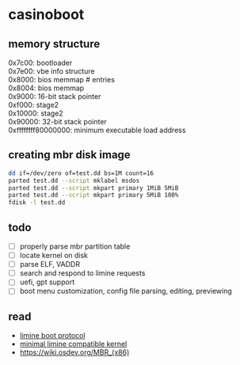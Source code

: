 # casinoboot

## memory structure
0x7c00: bootloader  
0x7e00: vbe info structure  
0x8000: bios memmap # entries  
0x8004: bios memmap  
0x9000: 16-bit stack pointer  
0xf000: stage2  
0x10000: stage2  
0x90000: 32-bit stack pointer  
0xffffffff80000000: minimum executable load address  

## creating mbr disk image
```bash
dd if=/dev/zero of=test.dd bs=1M count=16
parted test.dd --script mklabel msdos
parted test.dd --script mkpart primary 1MiB 5MiB
parted test.dd --script mkpart primary 5MiB 100%
fdisk -l test.dd
```

## todo
- [ ] properly parse mbr partition table
- [ ] locate kernel on disk
- [ ] parse ELF, VADDR
- [ ] search and respond to limine requests
- [ ] uefi, gpt support
- [ ] boot menu customization, config file parsing, editing, previewing

## read
- [limine boot protocol](https://github.com/limine-bootloader/limine-protocol/blob/trunk/PROTOCOL.md)
- [minimal limine compatible kernel](https://github.com/limine-bootloader/limine-c-template-x86-64/blob/trunk/kernel/src/main.c)
- https://wiki.osdev.org/MBR_(x86)
